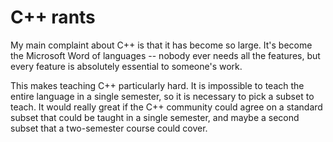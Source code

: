 # C++ rants

My main complaint about C++
is that it has become so large.
It's become the Microsoft Word
of languages -- nobody ever needs
all the features,
but every feature is absolutely
essential to someone's work.

This makes teaching C++ particularly hard.
It is impossible to teach the entire language
in a single semester,
so it is necessary to pick a subset
to teach.
It would really great if the C++ community
could agree on a standard subset
that could be taught in a single
semester, and maybe a second subset that
a two-semester course could cover.
